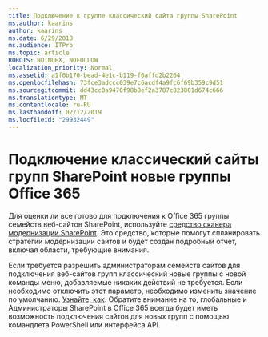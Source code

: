 ```yaml
---
title: Подключение к группе классический сайта группы SharePoint
ms.author: kaarins
author: kaarins
ms.date: 6/29/2018
ms.audience: ITPro
ms.topic: article
ROBOTS: NOINDEX, NOFOLLOW
localization_priority: Normal
ms.assetid: a1f6b170-bead-4e1c-b119-f6affd2b2264
ms.openlocfilehash: 73fce3adccc039e7c6acdf4a9fc6f69b359c9d51
ms.sourcegitcommit: dd43cc0a9470f98b8ef2a3787c823801d674c666
ms.translationtype: MT
ms.contentlocale: ru-RU
ms.lasthandoff: 02/12/2019
ms.locfileid: "29932449"
---
```

# <a name="connect-classic-sharepoint-team-sites-to-new-office-365-groups"></a>Подключение классический сайты групп SharePoint новые группы Office 365

Для оценки ли все готово для подключения к Office 365 группы семейств веб-сайтов SharePoint, используйте [средство сканера модернизации SharePoint](https://go.microsoft.com/fwlink/?linkid=873066). Это средство, которые помогут спланировать стратегии модернизации сайтов и будет создан подробный отчет, включая области, требующие внимания.
  
Если требуется разрешить администраторам семейств сайтов для подключения веб-сайтов групп классический новые группы с новой команды меню, добавляемые никаких действий не требуется. Если необходимо отключить этот параметр, необходимо изменить значение по умолчанию. [Узнайте, как](https://go.microsoft.com/fwlink/?linkid=2004316). Обратите внимание на то, глобальные и Администраторы SharePoint в Office 365 всегда будет иметь возможность подключения сайтов для новых групп с помощью командлета PowerShell или интерфейса API.
  

